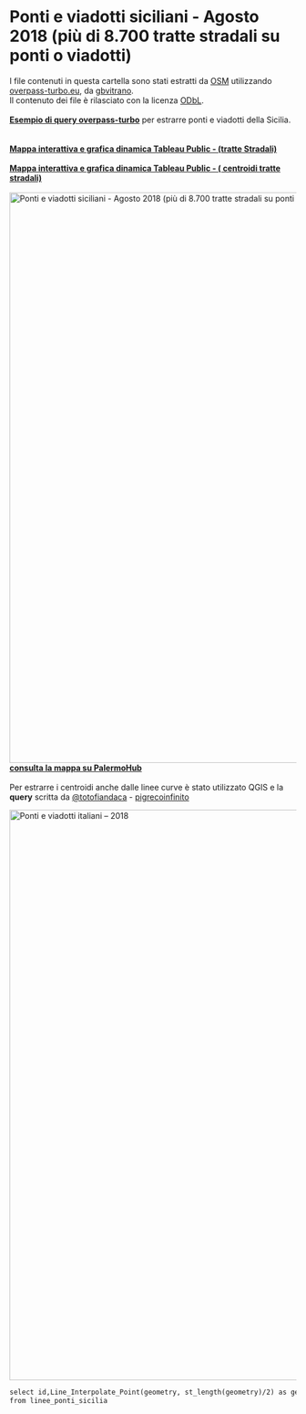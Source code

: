 # Ponti e viadotti siciliani - Agosto 2018 (più di 8.700 tratte stradali su ponti o viadotti)

I file contenuti in questa cartella sono stati estratti da [OSM](https://www.openstreetmap.org) utilizzando [overpass-turbo.eu](http://overpass-turbo.eu), da [gbvitrano](https://twitter.com/gbvitrano). <br>
Il contenuto dei file è rilasciato con la licenza [ODbL](https://www.openstreetmap.org/copyright). <br><br>
[**Esempio di query overpass-turbo**](http://overpass-turbo.eu/s/Bfs) per estrarre ponti e viadotti della Sicilia.<br><br><br>
[**Mappa interattiva e grafica dinamica Tableau Public - (tratte Stradali)**](https://public.tableau.com/profile/gbvitrano#!/vizhome/Ponti_Sicilia/Mappamultimediale)<br><br>
[**Mappa interattiva e grafica dinamica Tableau Public - ( centroidi tratte stradali)**](https://public.tableau.com/profile/gbvitrano#!/vizhome/Ponti_Sicilia_centroidi/Mappamultimediale)<br><br>
<a href="http://palermohub.opendatasicilia.it/ponti_sicilia_centroidi.html"><img width="1000" src="http://palermohub.opendatasicilia.it/legend/clip_index/ponti_tableau.jpg" Title=" Ponti e viadotti siciliani - Agosto 2018 (più di 8.700 tratte stradali su ponti o viadotti)" /></a>
[**consulta la mappa su PalermoHub**](http://palermohub.opendatasicilia.it/ponti_sicilia_centroidi.html)<br><br>
Per estrarre i centroidi anche dalle linee curve è stato utilizzato QGIS e la **query** scritta da [@totofiandaca](https://twitter.com/totofiandaca) - [pigrecoinfinito](https://pigrecoinfinito.wordpress.com/)

<img width="1000" src="http://siciliahub.github.io/mappe/pontieviadotti/sicilia_tableau/qgis_centroidi.jpg" Title="Ponti e viadotti italiani – 2018" /></a>

```html
select id,Line_Interpolate_Point(geometry, st_length(geometry)/2) as geometry
from linee_ponti_sicilia
```

[]()
[]()
